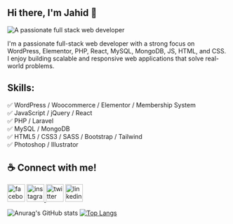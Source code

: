 ## Hi there, I'm Jahid 👋
![A passionate full stack web developer](http://jahiddev.com/wp-content/uploads/2023/10/Jahid-Hossain-Web-Developer.png)

I'm a passionate full-stack web developer with a strong focus on WordPress, Elementor, PHP, React, MySQL, MongoDB, JS, HTML, and CSS. I enjoy building scalable and responsive web applications that solve real-world problems.

## Skills: 
✅ WordPress / Woocommerce / Elementor / Membership System <br/>
✅ JavaScript / jQuery / React <br/>
✅ PHP / Laravel <br/>
✅ MySQL / MongoDB <br/>
✅ HTML5 / CSS3 / SASS / Bootstrap / Tailwind <br/>
✅ Photoshop / Illustrator <br/>

## ☕ Connect with me!
<a href="https://www.facebook.com/jahidhasan018" rel="nofollow"><img src="https://jahiddev.com/images/facebook.png" alt="facebook" height="40" style="max-width: 100%;"></a> <a href="https://www.instagram.com/jahidhasan018/" rel="nofollow"><img src="https://jahiddev.com/images/instagram.png" alt="instagram" height="40" style="max-width: 100%;"> </a><a href="https://twitter.com/mr_jahid_007" rel="nofollow"><img src="https://jahiddev.com/images/x.png" alt="twitter" height="40" style="max-width: 100%;"></a> <a href="https://www.linkedin.com/in/jahidhasan018/" rel="nofollow"><img src="https://jahiddev.com/images/linkedin.png" alt="linkedin" height="40" style="max-width: 100%;"></a>

![Anurag's GitHub stats](https://github-readme-stats.vercel.app/api?username=jahidhasan018&show_icons=true&theme=vue) 
[![Top Langs](https://github-readme-stats.vercel.app/api/top-langs/?username=jahidhasan018)](https://github.com/anuraghazra/github-readme-stats)
